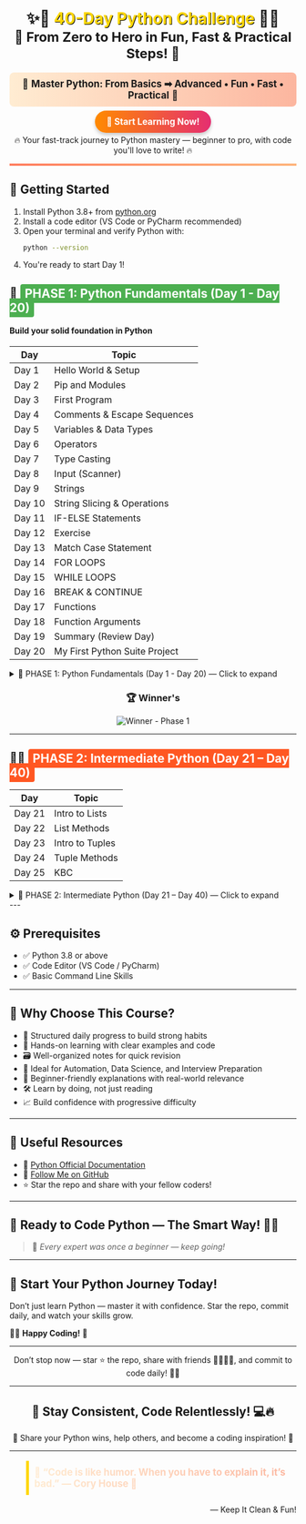 <h1 align="center">✨🐍 <span style="color:#FFD700; text-shadow: 1px 1px #000;">40-Day Python Challenge</span> 🐍✨<br><sub>🚀 From Zero to Hero in Fun, Fast & Practical Steps! 🚀</sub></h1>

<p align="center" style="font-size:1.2em; background: linear-gradient(to right, #ffecd2, #fcb69f); padding: 10px; border-radius: 8px;">
  🌈 <b>Master Python: From Basics ➡ Advanced • Fun • Fast • Practical</b> 🌈
</p>

<p align="center">
  <a href="#-start-your-python-journey-today" style="font-size:1.1em; background: linear-gradient(90deg, #ff8a00, #e52e71); padding:10px 20px; border-radius:50px; text-decoration:none; color:white; font-weight:bold; box-shadow: 0 4px 6px rgba(0,0,0,0.2);">
    🚀 Start Learning Now!
  </a>
</p>

<p align="center">
  🔥 Your fast-track journey to Python mastery — beginner to pro, with code you'll love to write! 🔥
</p>

<hr style="border: none; height: 4px; background: linear-gradient(to right, #ff7e5f, #feb47b);" />

## 🚀 Getting Started
1. Install Python 3.8+ from [python.org](https://www.python.org/downloads/)
2. Install a code editor (VS Code or PyCharm recommended)
3. Open your terminal and verify Python with:
   ```bash
   python --version
   ```
4. You're ready to start Day 1!

## 🔰 <span style="background:#4CAF50; color:white; padding:4px 8px; border-radius:4px;">PHASE 1: Python Fundamentals (Day 1 - Day 20)</span>  
#### Build your solid foundation in Python

| **Day** | **Topic** |
|---------|-----------|
| Day 1 | Hello World & Setup |
| Day 2 | Pip and Modules |
| Day 3 | First Program |
| Day 4 | Comments & Escape Sequences |
| Day 5 | Variables & Data Types |
| Day 6 | Operators |
| Day 7 | Type Casting |
| Day 8 | Input (Scanner) |
| Day 9 | Strings |
| Day 10 | String Slicing & Operations |
| Day 11 | IF-ELSE Statements |
| Day 12 | Exercise |
| Day 13 | Match Case Statement |
| Day 14 | FOR LOOPS |
| Day 15 | WHILE LOOPS |
| Day 16 | BREAK & CONTINUE |
| Day 17 | Functions |
| Day 18 | Function Arguments |
| Day 19 | Summary (Review Day) |
| Day 20 | My First Python Suite Project |

<details>
<summary>📘 PHASE 1: Python Fundamentals (Day 1 - Day 20) — Click to expand</summary>

- [x] **Day 1** — Hello World & Setup  
  📄 [Notes](https://github.com/vinayakmishra4/PYTHON-FROM-BASIC-TO-ADVANCE/blob/main/DAY-1-Hello_World-Setup/DAY-1.md)  
  💡 Skill: Learn to set up Python and write your first program.

- [x] **Day 2** — Pip and Modules  
  📄 [Notes](https://github.com/vinayakmishra4/PYTHON-FROM-BASIC-TO-ADVANCE/blob/main/DAY-2-Pip-Modules/DAY-2.md)  
  💻 [Code](https://github.com/vinayakmishra4/PYTHON-FROM-BASIC-TO-ADVANCE/blob/main/DAY-2-Pip-Modules/Pimod.py)  
  💡 Skill: Understand package management and module usage.

- [x] **Day 3** — First Program  
  📄 [Notes](https://github.com/vinayakmishra4/PYTHON-FROM-BASIC-TO-ADVANCE/blob/main/DAY-3-First_Program/DAY-3.md)  
  💻 [Code](https://github.com/vinayakmishra4/PYTHON-FROM-BASIC-TO-ADVANCE/blob/main/DAY-3-First_Program/FirstProgram.py)  
  💡 Skill: Write and run your first Python script.

- [x] **Day 4** — Comments & Escape Sequences  
  📄 [Notes](https://github.com/vinayakmishra4/PYTHON-FROM-BASIC-TO-ADVANCE/blob/main/DAY-4-Comments-Escaping-Sequnece-Character/DAY-4.md)  
  💻 [Code](https://github.com/vinayakmishra4/PYTHON-FROM-BASIC-TO-ADVANCE/blob/main/DAY-4-Comments-Escaping-Sequnece-Character/CoEsSe.py)  
  💡 Skill: Use comments and special characters in strings.

- [x] **Day 5** — Variables & Data Types  
  📄 [Notes](https://github.com/vinayakmishra4/PYTHON-FROM-BASIC-TO-ADVANCE/blob/main/DAY-5-Variables-Data-Types/DAY-5.md)  
  💻 [Code](https://github.com/vinayakmishra4/PYTHON-FROM-BASIC-TO-ADVANCE/blob/main/DAY-5-Variables-Data-Types/VarDa.py)  
  💡 Skill: Understand how to store and manipulate data.

- [x] **Day 6** — Operators  
  📄 [Notes](https://github.com/vinayakmishra4/PYTHON-FROM-BASIC-TO-ADVANCE/blob/main/DAY-6-EX-1/DAY-6.md)  
  💻 [Code](https://github.com/vinayakmishra4/PYTHON-FROM-BASIC-TO-ADVANCE/blob/main/DAY-6-EX-1/calc.py)  
  💡 Skill: Perform arithmetic and logical operations.

- [x] **Day 7** — Type Casting  
  📄 [Notes](https://github.com/vinayakmishra4/PYTHON-FROM-BASIC-TO-ADVANCE/blob/main/DAY-7-Type-Casting/DAY-7.md)  
  💻 [Code](https://github.com/vinayakmishra4/PYTHON-FROM-BASIC-TO-ADVANCE/blob/main/DAY-7-Type-Casting/typecasting.py)  
  💡 Skill: Convert data types explicitly.

- [x] **Day 8** — Input (Scanner)  
  📄 [Notes](https://github.com/vinayakmishra4/PYTHON-FROM-BASIC-TO-ADVANCE/blob/main/DAY-8-Input/DAY-8.md)  
  💻 [Code](https://github.com/vinayakmishra4/PYTHON-FROM-BASIC-TO-ADVANCE/blob/main/DAY-8-Input/Input.py)  
  💡 Skill: Read user input from the console.

- [x] **Day 9** — Strings  
  📄 [Notes](https://github.com/vinayakmishra4/PYTHON-FROM-BASIC-TO-ADVANCE/blob/main/DAY-9-Strings/DAY-9.md)  
  💻 [Code](https://github.com/vinayakmishra4/PYTHON-FROM-BASIC-TO-ADVANCE/blob/main/DAY-9-Strings/Str.py)  
  💡 Skill: Work with text data and string methods.

- [x] **Day 10** — String Slicing & Operations  
  📄 [Notes](https://github.com/vinayakmishra4/PYTHON-FROM-BASIC-TO-ADVANCE/blob/main/DAY-10-String-Operations/DAY-10.md)  
  💻 [Code](https://github.com/vinayakmishra4/PYTHON-FROM-BASIC-TO-ADVANCE/blob/main/DAY-10-String-Operations/Stringop.py)  
  💡 Skill: Extract and manipulate substrings.

- [x] **Day 11** — IF-ELSE Statements  
  📄 [Notes](https://github.com/vinayakmishra4/PYTHON-FROM-BASIC-TO-ADVANCE/blob/main/DAY-11-IF-ELSE-Statement/DAY-11.md)  
  💻 [Code](https://github.com/vinayakmishra4/PYTHON-FROM-BASIC-TO-ADVANCE/blob/main/DAY-11-IF-ELSE-Statement/if_else.py)  
  💡 Skill: Control flow with conditional branching.

- [x] **Day 12** — Exercise  
  💻 [Code](https://github.com/vinayakmishra4/PYTHON-FROM-BASIC-TO-ADVANCE/blob/main/DAY-12-EX-2/ex2.py)  
  💡 Skill: Practice with coding exercises.

- [x] **Day 13** — Match Case Statement  
  📄 [Notes](https://github.com/vinayakmishra4/PYTHON-FROM-BASIC-TO-ADVANCE/blob/main/DAY-13-Match-case/DAY-13.md)  
  💻 [Code](https://github.com/vinayakmishra4/PYTHON-FROM-BASIC-TO-ADVANCE/blob/main/DAY-13-Match-case/Matchingcase.py)  
  💡 Skill: Use pattern matching for cleaner code.

- [x] **Day 14** — FOR LOOPS  
  📄 [Notes](https://github.com/vinayakmishra4/PYTHON-FROM-BASIC-TO-ADVANCE/blob/main/DAY-14-FOR-LOOPS/DAY-14.md)  
  💻 [Code](https://github.com/vinayakmishra4/PYTHON-FROM-BASIC-TO-ADVANCE/blob/main/DAY-14-FOR-LOOPS/Table.py)  
  💡 Skill: Iterate over sequences efficiently.

- [x] **Day 15** — WHILE LOOPS  
  📄 [Notes](https://github.com/vinayakmishra4/PYTHON-FROM-BASIC-TO-ADVANCE/blob/main/DAY-15-While-Loop/DAY15.md)  
  💻 [Code](https://github.com/vinayakmishra4/PYTHON-FROM-BASIC-TO-ADVANCE/blob/main/DAY-15-While-Loop/Sum1to10.py)  
  💡 Skill: Loop with condition-based repetition.

- [x] **Day 16** — BREAK & CONTINUE  
  📄 [Notes](https://github.com/vinayakmishra4/PYTHON-FROM-BASIC-TO-ADVANCE/blob/main/DAY-16-Break-and-Continue-Statement/DAY-16.md)  
  💻 [Code](https://github.com/vinayakmishra4/PYTHON-FROM-BASIC-TO-ADVANCE/blob/main/DAY-16-Break-and-Continue-Statement/day16_break_continue.py)  
  💡 Skill: Control loop execution flow.

- [x] **Day 17** — Functions  
  📄 [Notes](https://github.com/vinayakmishra4/PYTHON-FROM-BASIC-TO-ADVANCE/blob/main/DAY-17-Functions/DAY17.md)  
  💻 [Code](https://github.com/vinayakmishra4/PYTHON-FROM-BASIC-TO-ADVANCE/blob/main/DAY-17-Functions/Primenumber.py)  
  💡 Skill: Define reusable code blocks.

- [x] **Day 18** — Function Arguments  
  📄 [Notes](https://github.com/vinayakmishra4/PYTHON-FROM-BASIC-TO-ADVANCE/blob/main/DAY-18-Functions-Aragumets/DAY-18.md)  
  💻 [Code](https://github.com/vinayakmishra4/PYTHON-FROM-BASIC-TO-ADVANCE/blob/main/DAY-18-Functions-Aragumets/Funcar.py)  
  💡 Skill: Pass data into functions effectively.

- [x] **Day 19** — Summary (Review Day)  
  📄 [Notes](https://github.com/vinayakmishra4/PYTHON-FROM-BASIC-TO-ADVANCE/blob/main/DAY-19-Summary-(Day1%20to%20Day%2019)/DAY-19.md#day-1--introduction-to-python)  
  💡 Skill: Review and consolidate learning.

- [x] **Day 20** — My First Python Suite Project  
  📄 [Notes](https://github.com/vinayakmishra4/Project-My-Python-Suite)  
  💡 Skill: Apply basics to build a mini CLI tool suite.


</details>
<div align="center" style="margin: 10px 0;">
  <h3>🏆 Winner's</h3>
  <img src="https://img.shields.io/badge/Python%20Phase%201%20Complete%20🏆-brightgreen?style=for-the-badge" alt="Winner - Phase 1">
</div>

---

## 🚀🔥 <span style="background:#FF5722; color:white; padding:4px 8px; border-radius:4px;">PHASE 2: Intermediate Python (Day 21 – Day 40)</span>  

| **Day** | **Topic** |
|---------|-----------|
| Day 21 | Intro to Lists |
| Day 22 | List Methods |
| Day 23 | Intro to Tuples |
| Day 24 | Tuple Methods|
| Day 25 | KBC |

<details>
<summary>📘 PHASE 2: Intermediate Python (Day 21 – Day 40) — Click to expand</summary>

Sure! Here's a cleaner, properly formatted version of your progress list with consistent styling and spacing:

---

### ✅ **Day 21** — Understand Python lists, their syntax, and how to access elements

📄 [Notes](https://github.com/vinayakmishra4/PYTHON-FROM-BASIC-TO-ADVANCE/blob/main/DAY-21-Intro-to-List/DAY21.md)
💻 [Code](https://github.com/vinayakmishra4/PYTHON-FROM-BASIC-TO-ADVANCE/blob/main/DAY-21-Intro-to-List/IntroLi.py)
💡 Skill: Learn list basics and element access.

---

### ✅ **Day 22** — Master common Python list methods for manipulating and accessing list data

📄 [Notes](https://github.com/vinayakmishra4/PYTHON-FROM-BASIC-TO-ADVANCE/blob/main/DAY-22-List-Methods/DAY-22.md)
💻 [Code](https://github.com/vinayakmishra4/PYTHON-FROM-BASIC-TO-ADVANCE/blob/main/DAY-22-List-Methods/Methodlist.py)
💡 Skill: Use list methods to modify and analyze lists.

---

### ✅ **Day 23** — Intro to Tuples

📄 [Notes](https://github.com/vinayakmishra4/PYTHON-FROM-BASIC-TO-ADVANCE/blob/main/DAY-23-Tuples/DAT-23.md)
💻 [Code](https://github.com/vinayakmishra4/PYTHON-FROM-BASIC-TO-ADVANCE/blob/main/DAY-23-Tuples/TuplesIntro.py)
💡 Skill: Understand immutable sequences with tuples.

---

### ✅ **Day 24** — Tuple Methods

📄 [Notes](https://github.com/vinayakmishra4/PYTHON-FROM-BASIC-TO-ADVANCE/blob/main/DAY-24-Tuple-Methods/DAY-24.PY)
💻 [Code](https://github.com/vinayakmishra4/PYTHON-FROM-BASIC-TO-ADVANCE/blob/main/DAY-24-Tuple-Methods/DAY-24.PY)
💡 Skill: Learn tuple methods for accessing and manipulating tuple data.

---

### ✅ **Day 25** — KBC (Quiz Game)

📄 [Repo](https://github.com/vinayakmishra4/PYTHON-FROM-BASIC-TO-ADVANCE/blob/main/DAY-25-KBC/DAY-25.md)

**Features:**

* **Quiz Game:** A simple quiz game where the user is asked a series of questions and their answers are checked.
* **Score Keeping:** The user's score is kept track of and displayed at the end of the game.

---

If you want, I can help you organize it further or convert it to another format (like markdown, HTML, or a table). Let me know!


</details>
---

## ⚙️ **Prerequisites**

- ✅ Python 3.8 or above  
- ✅ Code Editor (VS Code / PyCharm)  
- ✅ Basic Command Line Skills  

---

## 🎯 **Why Choose This Course?**

- 📆 Structured daily progress to build strong habits  
- 🧠 Hands-on learning with clear examples and code  
- 🗃️ Well-organized notes for quick revision  
- 💼 Ideal for Automation, Data Science, and Interview Preparation  
- 🤝 Beginner-friendly explanations with real-world relevance  
- 🛠️ Learn by doing, not just reading  
- 📈 Build confidence with progressive difficulty  

---

## 🔗 **Useful Resources**

- 📘 [Python Official Documentation](https://docs.python.org/3/)  
- 🐙 [Follow Me on GitHub](https://github.com/vinayakmishra4)  
- ⭐️ Star the repo and share with your fellow coders!  

---

## 🏁 **Ready to Code Python — The Smart Way!** 💪🐍

> 💬 *Every expert was once a beginner — keep going!*  

---

## 🌱 **Start Your Python Journey Today!**

Don’t just learn Python — master it with confidence. Star the repo, commit daily, and watch your skills grow.

👨‍💻 **Happy Coding!** 🚀

---

<p align="center">
  Don’t stop now — star ⭐ the repo, share with friends 👨‍👩‍👧‍👦, and commit to code daily! 🧑‍💻
</p>

---

<h2 align="center">🎯 Stay Consistent, Code Relentlessly! 💻🔥</h2>

<p align="center">
  🚀 Share your Python wins, help others, and become a coding inspiration! 🌟
</p>

---

<blockquote style="font-size:1.2em; background:#f9f9f9; border-left:5px solid #FFD700; padding:10px; font-weight:bold; background: linear-gradient(to right, #ffecd2, #fcb69f); -webkit-background-clip: text; color: transparent;">
🌟 “Code is like humor. When you have to explain it, it’s bad.” — Cory House 🌟
</blockquote>
<p align="right">— Keep It Clean & Fun!</p>